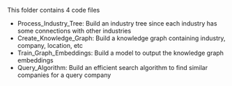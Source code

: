This folder contains 4 code files
- Process_Industry_Tree: Build an industry tree since each industry has some connections with other industries
- Create_Knowledge_Graph: Build a knowledge graph containing industry, company, location, etc
- Train_Graph_Embeddings: Build a model to output the knowledge graph embeddings
- Query_Algorithm: Build an efficient search algorithm to find similar companies for a query company 
 
